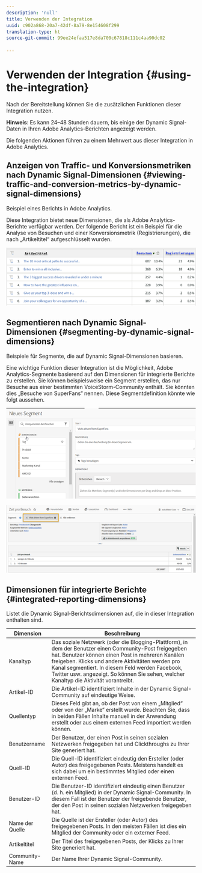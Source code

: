```yaml
---
description: 'null'
title: Verwenden der Integration
uuid: c902a868-20a7-42df-8a79-8e154608f299
translation-type: ht
source-git-commit: 99ee24efaa517e8da700c67818c111c4aa90dc02

---
```



# Verwenden der Integration {#using-the-integration}

Nach der Bereitstellung können Sie die zusätzlichen Funktionen dieser Integration nutzen.

**Hinweis**: Es kann 24–48 Stunden dauern, bis einige der Dynamic Signal-Daten in Ihren Adobe Analytics-Berichten angezeigt werden.

Die folgenden Aktionen führen zu einem Mehrwert aus dieser Integration in Adobe Analytics.

## Anzeigen von Traffic- und Konversionsmetriken nach Dynamic Signal-Dimensionen {#viewing-traffic-and-conversion-metrics-by-dynamic-signal-dimensions}

Beispiel eines Berichts in Adobe Analytics.

Diese Integration bietet neue Dimensionen, die als Adobe Analytics-Berichte verfügbar werden. Der folgende Bericht ist ein Beispiel für die Analyse von Besuchen und einer Konversionsmetrik (Registrierungen), die nach „Artikeltitel“ aufgeschlüsselt wurden.

![](assets/examplereport.png)

## Segmentieren nach Dynamic Signal-Dimensionen {#segmenting-by-dynamic-signal-dimensions}

Beispiele für Segmente, die auf Dynamic Signal-Dimensionen basieren.

Eine wichtige Funktion dieser Integration ist die Möglichkeit, Adobe Analytics-Segmente basierend auf den Dimensionen für integrierte Berichte zu erstellen. Sie können beispielsweise ein Segment erstellen, das nur Besuche aus einer bestimmten VoiceStorm-Community enthält. Sie könnten dies „Besuche von SuperFans“ nennen. Diese Segmentdefinition könnte wie folgt aussehen.

![](assets/segment1.png)

![](assets/segment2.png)

## Dimensionen für integrierte Berichte {#integrated-reporting-dimensions}

Listet die Dynamic Signal-Berichtsdimensionen auf, die in dieser Integration enthalten sind.

| Dimension | Beschreibung |
|---|---|
| Kanaltyp | Das soziale Netzwerk (oder die Blogging-Plattform), in dem der Benutzer einen Community-Post freigegeben hat. Benutzer können einen Post in mehreren Kanälen freigeben. Klicks und andere Aktivitäten werden pro Kanal segmentiert. In diesem Feld werden Facebook, Twitter usw. angezeigt. So können Sie sehen, welcher Kanaltyp die Aktivität vorantreibt. |
| Artikel-ID | Die Artikel-ID identifiziert Inhalte in der Dynamic Signal-Community auf eindeutige Weise. |
| Quellentyp | Dieses Feld gibt an, ob der Post von einem „Mitglied“ oder von der „Marke“ erstellt wurde. Beachten Sie, dass in beiden Fällen Inhalte manuell in der Anwendung erstellt oder aus einem externen Feed importiert werden können. |
| Benutzername | Der Benutzer, der einen Post in seinen sozialen Netzwerken freigegeben hat und Clickthroughs zu Ihrer Site generiert hat. |
| Quell-ID | Die Quell-ID identifiziert eindeutig den Ersteller (oder Autor) des freigegebenen Posts. Meistens handelt es sich dabei um ein bestimmtes Mitglied oder einen externen Feed. |
| Benutzer-ID | Die Benutzer-ID identifiziert eindeutig einen Benutzer (d. h. ein Mitglied) in der Dynamic Signal-Community. In diesem Fall ist der Benutzer der freigebende Benutzer, der den Post in seinen sozialen Netzwerken freigegeben hat. |
| Name der Quelle | Die Quelle ist der Ersteller (oder Autor) des freigegebenen Posts. In den meisten Fällen ist dies ein Mitglied der Community oder ein externer Feed. |
| Artikeltitel | Der Titel des freigegebenen Posts, der Klicks zu Ihrer Site generiert hat. |
| Community-Name | Der Name Ihrer Dynamic Signal-Community. |

